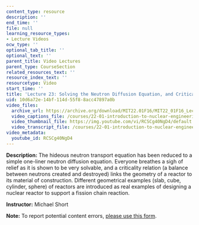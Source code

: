 ```yaml
---
content_type: resource
description: ''
end_time: ''
file: null
learning_resource_types:
- Lecture Videos
ocw_type: ''
optional_tab_title: ''
optional_text: ''
parent_title: Video Lectures
parent_type: CourseSection
related_resources_text: ''
resource_index_text: ''
resourcetype: Video
start_time: ''
title: 'Lecture 23: Solving the Neutron Diffusion Equation, and Criticality Relations'
uid: 10d6a72e-14bf-114d-55f8-8acc47897a0b
video_files:
  archive_url: https://archive.org/download/MIT22.01F16/MIT22_01F16_Lec23_300k.mp4
  video_captions_file: /courses/22-01-introduction-to-nuclear-engineering-and-ionizing-radiation-fall-2016/628c3b535ba554aea47ca5602e468062_RCSCg40NgD4.vtt
  video_thumbnail_file: https://img.youtube.com/vi/RCSCg40NgD4/default.jpg
  video_transcript_file: /courses/22-01-introduction-to-nuclear-engineering-and-ionizing-radiation-fall-2016/72e7d95d2e2de3d625921f5e8a693b8d_RCSCg40NgD4.pdf
video_metadata:
  youtube_id: RCSCg40NgD4
---
```


**Description:** The hideous neutron transport equation has been reduced to a simple one-liner neutron diffusion equation. Everyone breathes a sigh of relief as it is shown to be very solvable, and a criticality relation (a balance between neutrons created and destroyed) links the geometry of a reactor to its material of construction. Different geometrical examples (slab, cube, cylinder, sphere) of reactors are introduced as real examples of designing a nuclear reactor to support a fission chain reaction.

**Instructor:** Michael Short

**Note:** To report potential content errors, [please use this form](https://forms.gle/8B2zcUvfCtgJdTdE7).

